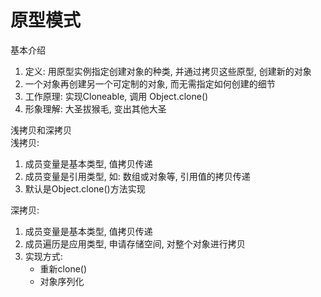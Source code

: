 # 原型模式
基本介绍
1. 定义: 用原型实例指定创建对象的种类, 并通过拷贝这些原型, 创建新的对象
1. 一个对象再创建另一个可定制的对象, 而无需指定如何创建的细节
1. 工作原理: 实现Cloneable, 调用 Object.clone()
1. 形象理解: 大圣拔猴毛, 变出其他大圣

浅拷贝和深拷贝  
浅拷贝:
1. 成员变量是基本类型, 值拷贝传递
1. 成员变量是引用类型, 如: 数组或对象等, 引用值的拷贝传递
1. 默认是Object.clone()方法实现

深拷贝:
1. 成员变量是基本类型, 值拷贝传递
1. 成员遍历是应用类型, 申请存储空间, 对整个对象进行拷贝
1. 实现方式:
    - 重新clone()
    - 对象序列化